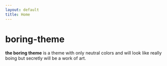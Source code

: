 ```yaml
---
layout: default
title: Home
---
```


# boring-theme
**the boring theme** is a theme with only neutral colors and will look like really boing but secretly will be a work of art.
